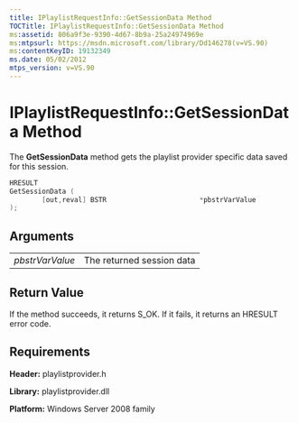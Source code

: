 ```yaml
---
title: IPlaylistRequestInfo::GetSessionData Method
TOCTitle: IPlaylistRequestInfo::GetSessionData Method
ms:assetid: 806a9f3e-9390-4d67-8b9a-25a24974969e
ms:mtpsurl: https://msdn.microsoft.com/library/Dd146278(v=VS.90)
ms:contentKeyID: 19132349
ms.date: 05/02/2012
mtps_version: v=VS.90
---
```


# IPlaylistRequestInfo::GetSessionData Method

The **GetSessionData** method gets the playlist provider specific data saved for this session.

```cpp
HRESULT
GetSessionData (
        [out,reval] BSTR                       *pbstrVarValue
);
```

## Arguments

|||
|--- |--- |
|*pbstrVarValue*|The returned session data|

## Return Value

If the method succeeds, it returns S\_OK. If it fails, it returns an HRESULT error code.

## Requirements

**Header:** playlistprovider.h

**Library:** playlistprovider.dll

**Platform:** Windows Server 2008 family
